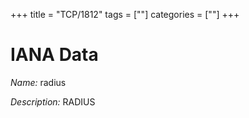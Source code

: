 +++
title = "TCP/1812"
tags = [""]
categories = [""]
+++

# IANA Data

_Name:_ radius

_Description:_ RADIUS

